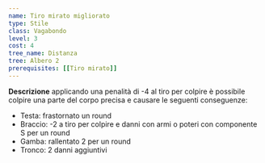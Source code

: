 ```yaml
---
name: Tiro mirato migliorato
type: Stile
class: Vagabondo
level: 3
cost: 4
tree_name: Distanza
tree: Albero 2
prerequisites: [[Tiro mirato]]
---
```


**Descrizione**
applicando una penalità di -4 al tiro per colpire è possibile colpire una
parte del corpo precisa e causare le seguenti conseguenze:

- Testa: frastornato un round
- Braccio: -2 a tiro per colpire e danni con armi o poteri con componente S per un round
- Gamba: rallentato 2 per un round
- Tronco: 2 danni aggiuntivi